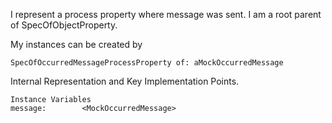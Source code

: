 I represent a process property where message was sent. I am a root parent of SpecOfObjectProperty.

My instances can be created by 
	
	SpecOfOccurredMessageProcessProperty of: aMockOccurredMessage

Internal Representation and Key Implementation Points.

    Instance Variables
	message:		<MockOccurredMessage>